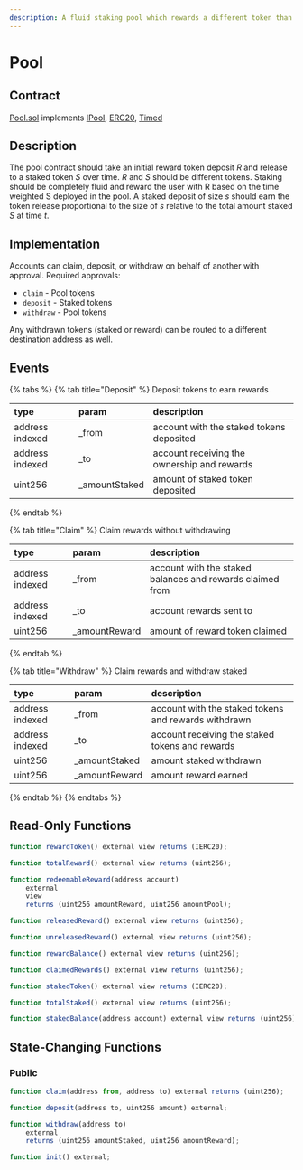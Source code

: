 ```yaml
---
description: A fluid staking pool which rewards a different token than is staked
---
```


# Pool

## Contract

[Pool.sol](https://github.com/fei-protocol/fei-protocol-core/blob/master/contracts/pool/Pool.sol) implements [IPool](https://github.com/fei-protocol/fei-protocol-core/blob/master/contracts/pool/IPool.sol), [ERC20](https://docs.openzeppelin.com/contracts/3.x/api/token/erc20#ERC20), [Timed](https://github.com/fei-protocol/fei-protocol-core/blob/master/contracts/utils/Timed.sol)

## Description

The pool contract should take an initial reward token deposit _R_ and release to a staked token _S_ over time. _R_ and _S_ should be different tokens. Staking should be completely fluid and reward the user with R based on the time weighted S deployed in the pool. A staked deposit of size _s_ should earn the token release proportional to the size of _s_ relative to the total amount staked _S_ at time _t_.

## Implementation

Accounts can claim, deposit, or withdraw on behalf of another with approval. Required approvals:

* `claim` - Pool tokens
* `deposit` - Staked tokens
* `withdraw` - Pool tokens

Any withdrawn tokens \(staked or reward\) can be routed to a different destination address as well.

## Events

{% tabs %}
{% tab title="Deposit" %}
Deposit tokens to earn rewards

| type | param | description |
| :--- | :--- | :--- |
| address indexed | \_from | account with the staked tokens deposited |
| address indexed | \_to | account receiving the ownership and rewards |
| uint256 | \_amountStaked | amount of staked token deposited |
{% endtab %}

{% tab title="Claim" %}
Claim rewards without withdrawing

| type | param | description |
| :--- | :--- | :--- |
| address indexed | \_from | account with the staked balances and rewards claimed from |
| address indexed | \_to | account rewards sent to |
| uint256 | \_amountReward | amount of reward token claimed |
{% endtab %}

{% tab title="Withdraw" %}
Claim rewards and withdraw staked

| type | param | description |
| :--- | :--- | :--- |
| address indexed | \_from | account with the staked tokens and rewards withdrawn |
| address indexed | \_to | account receiving the staked tokens and rewards |
| uint256 | \_amountStaked | amount staked withdrawn |
| uint256 | \_amountReward | amount reward earned |
{% endtab %}
{% endtabs %}

## Read-Only Functions

```javascript
function rewardToken() external view returns (IERC20);

function totalReward() external view returns (uint256);

function redeemableReward(address account)
    external
    view
    returns (uint256 amountReward, uint256 amountPool);

function releasedReward() external view returns (uint256);

function unreleasedReward() external view returns (uint256);

function rewardBalance() external view returns (uint256);

function claimedRewards() external view returns (uint256);

function stakedToken() external view returns (IERC20);

function totalStaked() external view returns (uint256);

function stakedBalance(address account) external view returns (uint256);
```

## State-Changing Functions <a id="state-changing-functions"></a>

### Public

```javascript
function claim(address from, address to) external returns (uint256);

function deposit(address to, uint256 amount) external;

function withdraw(address to)
    external
    returns (uint256 amountStaked, uint256 amountReward);

function init() external;
```

